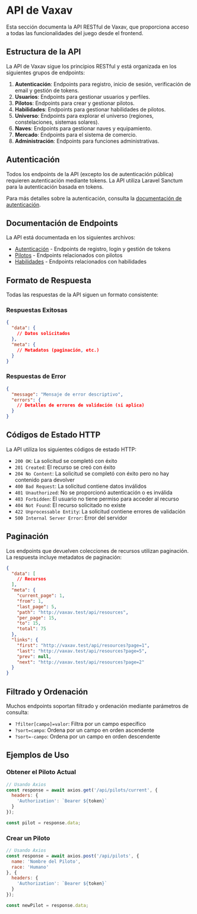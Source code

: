 # API de Vaxav

Esta sección documenta la API RESTful de Vaxav, que proporciona acceso a todas las funcionalidades del juego desde el frontend.

## Estructura de la API

La API de Vaxav sigue los principios RESTful y está organizada en los siguientes grupos de endpoints:

1. **Autenticación**: Endpoints para registro, inicio de sesión, verificación de email y gestión de tokens.
2. **Usuarios**: Endpoints para gestionar usuarios y perfiles.
3. **Pilotos**: Endpoints para crear y gestionar pilotos.
4. **Habilidades**: Endpoints para gestionar habilidades de pilotos.
5. **Universo**: Endpoints para explorar el universo (regiones, constelaciones, sistemas solares).
6. **Naves**: Endpoints para gestionar naves y equipamiento.
7. **Mercado**: Endpoints para el sistema de comercio.
8. **Administración**: Endpoints para funciones administrativas.

## Autenticación

Todos los endpoints de la API (excepto los de autenticación pública) requieren autenticación mediante tokens. La API utiliza Laravel Sanctum para la autenticación basada en tokens.

Para más detalles sobre la autenticación, consulta la [documentación de autenticación](../auth/README.md).

## Documentación de Endpoints

La API está documentada en los siguientes archivos:

- [Autenticación](./authentication.md) - Endpoints de registro, login y gestión de tokens
- [Pilotos](./pilots.md) - Endpoints relacionados con pilotos
- [Habilidades](./skills.md) - Endpoints relacionados con habilidades

## Formato de Respuesta

Todas las respuestas de la API siguen un formato consistente:

### Respuestas Exitosas

```json
{
  "data": {
    // Datos solicitados
  },
  "meta": {
    // Metadatos (paginación, etc.)
  }
}
```

### Respuestas de Error

```json
{
  "message": "Mensaje de error descriptivo",
  "errors": {
    // Detalles de errores de validación (si aplica)
  }
}
```

## Códigos de Estado HTTP

La API utiliza los siguientes códigos de estado HTTP:

- `200 OK`: La solicitud se completó con éxito
- `201 Created`: El recurso se creó con éxito
- `204 No Content`: La solicitud se completó con éxito pero no hay contenido para devolver
- `400 Bad Request`: La solicitud contiene datos inválidos
- `401 Unauthorized`: No se proporcionó autenticación o es inválida
- `403 Forbidden`: El usuario no tiene permiso para acceder al recurso
- `404 Not Found`: El recurso solicitado no existe
- `422 Unprocessable Entity`: La solicitud contiene errores de validación
- `500 Internal Server Error`: Error del servidor

## Paginación

Los endpoints que devuelven colecciones de recursos utilizan paginación. La respuesta incluye metadatos de paginación:

```json
{
  "data": [
    // Recursos
  ],
  "meta": {
    "current_page": 1,
    "from": 1,
    "last_page": 5,
    "path": "http://vaxav.test/api/resources",
    "per_page": 15,
    "to": 15,
    "total": 75
  },
  "links": {
    "first": "http://vaxav.test/api/resources?page=1",
    "last": "http://vaxav.test/api/resources?page=5",
    "prev": null,
    "next": "http://vaxav.test/api/resources?page=2"
  }
}
```

## Filtrado y Ordenación

Muchos endpoints soportan filtrado y ordenación mediante parámetros de consulta:

- `?filter[campo]=valor`: Filtra por un campo específico
- `?sort=campo`: Ordena por un campo en orden ascendente
- `?sort=-campo`: Ordena por un campo en orden descendente

## Ejemplos de Uso

### Obtener el Piloto Actual

```javascript
// Usando Axios
const response = await axios.get('/api/pilots/current', {
  headers: {
    'Authorization': `Bearer ${token}`
  }
});

const pilot = response.data;
```

### Crear un Piloto

```javascript
// Usando Axios
const response = await axios.post('/api/pilots', {
  name: 'Nombre del Piloto',
  race: 'Humano'
}, {
  headers: {
    'Authorization': `Bearer ${token}`
  }
});

const newPilot = response.data;
```
